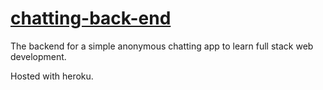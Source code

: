 # [chatting-back-end](https://flyn-chattin.herokuapp.com/)
The backend for a simple anonymous chatting app to learn full stack web development.

Hosted with heroku.

